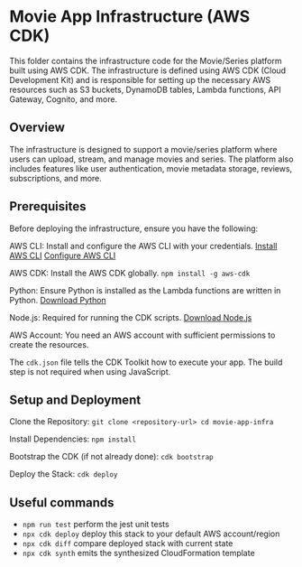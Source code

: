 # Movie App Infrastructure (AWS CDK)
This folder contains the infrastructure code for the Movie/Series platform built using AWS CDK. The infrastructure is defined using AWS CDK (Cloud Development Kit) and is responsible for setting up the necessary AWS resources such as S3 buckets, DynamoDB tables, Lambda functions, API Gateway, Cognito, and more.

## Overview
The infrastructure is designed to support a movie/series platform where users can upload, stream, and manage movies and series. The platform also includes features like user authentication, movie metadata storage, reviews, subscriptions, and more.

## Prerequisites
Before deploying the infrastructure, ensure you have the following:

AWS CLI: Install and configure the AWS CLI with your credentials.
[Install AWS CLI](https://docs.aws.amazon.com/cli/latest/userguide/getting-started-install.html)
[Configure AWS CLI](https://docs.aws.amazon.com/cli/latest/userguide/cli-chap-configure.html)

AWS CDK: Install the AWS CDK globally.
`npm install -g aws-cdk`

Python: Ensure Python is installed as the Lambda functions are written in Python.
[Download Python](https://www.python.org/downloads/)

Node.js: Required for running the CDK scripts.
[Download Node.js](https://nodejs.org/en)

AWS Account: You need an AWS account with sufficient permissions to create the resources.

The `cdk.json` file tells the CDK Toolkit how to execute your app. The build step is not required when using JavaScript.

## Setup and Deployment
Clone the Repository:
`git clone <repository-url>
cd movie-app-infra`

Install Dependencies:
`npm install`

Bootstrap the CDK (if not already done):
`cdk bootstrap`

Deploy the Stack:
`cdk deploy`

## Useful commands

* `npm run test`         perform the jest unit tests
* `npx cdk deploy`       deploy this stack to your default AWS account/region
* `npx cdk diff`         compare deployed stack with current state
* `npx cdk synth`        emits the synthesized CloudFormation template
